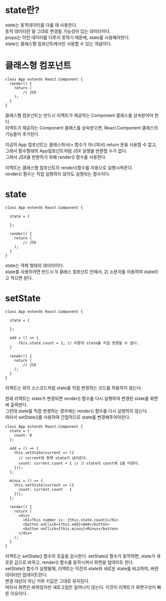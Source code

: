 # state란?

state는 동적데이터를 다룰 때 사용한다.  
동적 데이터란 말 그대로 변경될 가능성이 있는 데이터이다.  
props는 이런 데이터를 다루지 못하기 때문에, state를 사용해야한다.  
state는 클래스형 컴포넌트에서만 사용할 수 있는 개념이다.

# 클래스형 컴포넌트

```
class App extends React.Component {
  render() {
    return (
        // JSX
    );
  }
}
```

클래스형 컴포넌트는 반드시 리액트가 제공하는 Component 클래스를 상속받아야 한다.  
리액트가 제공하는 Component 클래스를 상속받으면, React.Component 클래스의 기능들이 추가된다.

지금의 App 컴포넌트는 클래스여서(= 함수가 아니여서) return 문을 사용할 수 없고, 그래서 함수형태의 App컴포넌트처럼 JSX 실행를 반환할 수가 없다.  
그래서 JSX를 반환하기 위해 render() 함수를 사용한다.

리액트는 클래스형 컴포넌트의 render()함수를 자동으로 실행시켜준다.  
render() 함수는 직접 실행하지 않아도 실행되는 함수이다.

# state

```
class App extends React.Component {

  state = {

  };

  render() {
    return (
        // JSX
    );
  }
}
```

state는 객체 형태의 데이터이다.  
state를 사용하려면 반드시 1) 클래스 컴포넌트 안에서, 2) 소문자를 이용하여 state라고 적으면 된다.

# setState

```
class App extends React.Component {

  state = {

  };

  add = () => {
      this.state.count = 1; // 이렇게 state를 직접 변경할 수 없다.
  }

  render() {
    return (
        // JSX
    );
  }
}
```

리액트는 위의 소스코드처럼 state를 직접 변경하는 코드를 허용하지 않는다.

원래 리액트는 state가 변경되면 render() 함수를 다시 실행하여 변경된 state를 화면에 출력한다.  
그런데 state를 직접 변경하는 경우에는 render() 함수를 다시 실행하지 않는다.  
따라서 setState()를 사용하여 간접적으로 state를 변경해주어야한다.

```
class App extends React.Component {
  state = {
    count: 0
  };

  add = () => {
    this.setState(current => ({
      // current에 현재 state가 넘어온다.
      count: current.count + 1 // 그 state의 count에 1을 더한다.
    }));
  };

  minus = () => {
    this.setState(current => ({
      count: current.count - 1
    }));
  };

  render() {
    return (
      <div>
        <h1>This number is: {this.state.count}</h1>
        <button onClick={this.add}>Add</button>
        <button onClick={this.minus}>Minus</button>
      </div>
    );
  }
}
```

리액트는 setState() 함수의 호출을 감시한다. setState() 함수가 동작하면, state가 새로운 값으로 바뀌고, render() 함수를 동작시켜서 화면을 업데이트 한다.  
setState() 함수가 실행될때, 리액트는 이전의 state와 새로운 state를 비교하여, 바뀐 데이터만 업데이트한다.  
변경 대상이 아닌 키와 키값은 그대로 유지된다.  
따라서 화면은 바뀌었지만 새로고침은 일어나지 않는다. 이것이 리액트가 화면구성이 빠른 이유이다.
